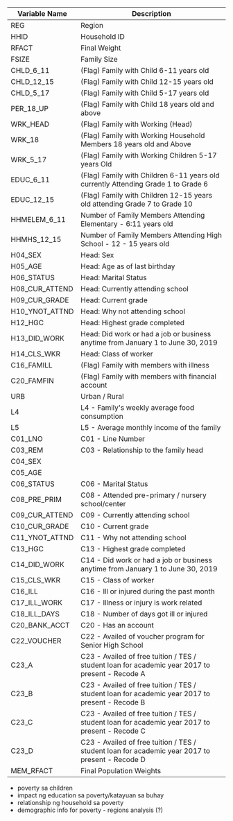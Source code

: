 | Variable Name  | Description                                                                                     |
| -------------- | ----------------------------------------------------------------------------------------------- |
| REG            | Region                                                                                          |
| HHID           | Household ID                                                                                    |
| RFACT          | Final Weight                                                                                    |
| FSIZE          | Family Size                                                                                     |
| CHLD_6_11      | (Flag) Family with Child 6-11 years old                                                         |
| CHLD_12_15     | (Flag) Family with Child 12-15 years old                                                        |
| CHLD_5_17      | (Flag) Family with Child 5-17 years old                                                         |
| PER_18_UP      | (Flag) Family with Child 18 years old and above                                                 |
| WRK_HEAD       | (Flag) Family with Working (Head)                                                               |
| WRK_18         | (Flag) Family with Working Household Members 18 years old and Above                             |
| WRK_5_17       | (Flag) Family with Working Children 5-17 years Old                                              |
| EDUC_6_11      | (Flag) Family with Children 6-11 years old currently Attending Grade 1 to Grade 6               |
| EDUC_12_15     | (Flag) Family with Children 12-15 years old attending Grade 7 to Grade 10                       |
| HHMELEM_6_11   | Number of Family Members Attending Elementary - 6:11 years old                                  |
| HHMHS_12_15    | Number of Family Members Attending High School - 12 - 15 years old                              |
| H04_SEX        | Head: Sex                                                                                       |
| H05_AGE        | Head: Age as of last birthday                                                                   |
| H06_STATUS     | Head: Marital Status                                                                            |
| H08_CUR_ATTEND | Head: Currently attending school                                                                |
| H09_CUR_GRADE  | Head: Current grade                                                                             |
| H10_YNOT_ATTND | Head: Why not attending school                                                                  |
| H12_HGC        | Head: Highest grade completed                                                                   |
| H13_DID_WORK   | Head: Did work or had a job or business anytime from January 1 to June 30, 2019                 |
| H14_CLS_WKR    | Head: Class of worker                                                                           |
| C16_FAMILL     | (Flag) Family with members with illness                                                         |
| C20_FAMFIN     | (Flag) Family with members with financial account                                               |
| URB            | Urban / Rural                                                                                   |
| L4             | L4 - Family's weekly average food consumption                                                   |
| L5             | L5 - Average monthly income of the family                                                       |
| C01_LNO        | C01 - Line Number                                                                               |
| C03_REM        | C03 - Relationship to the family head                                                           |
| C04_SEX        |                                                                                                 |
| C05_AGE        |                                                                                                 |
| C06_STATUS     | C06 - Marital Status                                                                            |
| C08_PRE_PRIM   | C08 - Attended pre-primary / nursery school/center                                              |
| C09_CUR_ATTEND | C09 - Currently attending school                                                                |
| C10_CUR_GRADE  | C10 - Current grade                                                                             |
| C11_YNOT_ATTND | C11 - Why not attending school                                                                  |
| C13_HGC        | C13 - Highest grade completed                                                                   |
| C14_DID_WORK   | C14 - Did work or had a job or business anytime from January 1 to June 30, 2019                 |
| C15_CLS_WKR    | C15 - Class of worker                                                                           |
| C16_ILL        | C16 - Ill or injured during the past month                                                      |
| C17_ILL_WORK   | C17 - Illness or injury is work related                                                         |
| C18_ILL_DAYS   | C18 - Number of days got ill or injured                                                         |
| C20_BANK_ACCT  | C20 - Has an account                                                                            |
| C22_VOUCHER    | C22 - Availed of voucher program for Senior High School                                         |
| C23_A          | C23 - Availed of free tuition / TES / student loan for academic year 2017 to present - Recode A |
| C23_B          | C23 - Availed of free tuition / TES / student loan for academic year 2017 to present - Recode B |
| C23_C          | C23 - Availed of free tuition / TES / student loan for academic year 2017 to present - Recode C |
| C23_D          | C23 - Availed of free tuition / TES / student loan for academic year 2017 to present - Recode D |
| MEM_RFACT      | Final Population Weights                                                                        |


- poverty sa children 
- impact ng education sa poverty/katayuan sa buhay 
- relationship ng household sa poverty 
- demographic info for poverty - regions analysis (?)